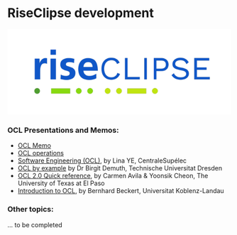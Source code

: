 # RiseClipse development

![Logo RiseClipe](img/small_logo_riseclipse.png)


### OCL Presentations and Memos: 
* [OCL Memo](downloads/UMLOCL-memo.pdf)
* [OCL operations](downloads/OCLoperations.pdf)
* [Software Engineering (OCL)](downloads/OCL_GL.pdf), by Lina YE, CentraleSupélec
* [OCL by example](downloads/OCLByExampleLecture.pdf) by Dr Birgit Demuth, Technische Universitat Dresden
* [OCL 2.0 Quick reference](downloads/ocl-ref-short.pdf), by Carmen Avila & Yoonsik Cheon, The University of Texas at El Paso
* [Introduction to OCL](https://formal.kastel.kit.edu/~beckert/teaching/Verification-SS06/10OCL.pdf), by Bernhard Beckert, Universitat Koblenz-Landau

### Other topics:
... to be completed

